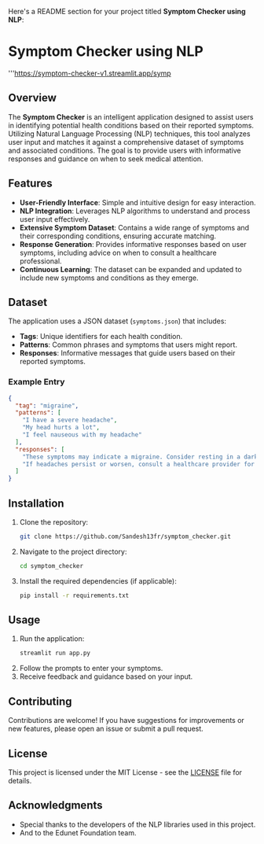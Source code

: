 Here's a README section for your project titled **Symptom Checker using NLP**:
# Symptom Checker using NLP
'''https://symptom-checker-v1.streamlit.app/symp
## Overview

The **Symptom Checker** is an intelligent application designed to assist users in identifying potential health conditions based on their reported symptoms. Utilizing Natural Language Processing (NLP) techniques, this tool analyzes user input and matches it against a comprehensive dataset of symptoms and associated conditions. The goal is to provide users with informative responses and guidance on when to seek medical attention.

## Features

- **User-Friendly Interface**: Simple and intuitive design for easy interaction.
- **NLP Integration**: Leverages NLP algorithms to understand and process user input effectively.
- **Extensive Symptom Dataset**: Contains a wide range of symptoms and their corresponding conditions, ensuring accurate matching.
- **Response Generation**: Provides informative responses based on user symptoms, including advice on when to consult a healthcare professional.
- **Continuous Learning**: The dataset can be expanded and updated to include new symptoms and conditions as they emerge.

## Dataset

The application uses a JSON dataset (`symptoms.json`) that includes:

- **Tags**: Unique identifiers for each health condition.
- **Patterns**: Common phrases and symptoms that users might report.
- **Responses**: Informative messages that guide users based on their reported symptoms.

### Example Entry

```json
{
  "tag": "migraine",
  "patterns": [
    "I have a severe headache",
    "My head hurts a lot",
    "I feel nauseous with my headache"
  ],
  "responses": [
    "These symptoms may indicate a migraine. Consider resting in a dark room and staying hydrated.",
    "If headaches persist or worsen, consult a healthcare provider for further evaluation."
  ]
}
```

## Installation

1. Clone the repository:
   ```bash
   git clone https://github.com/Sandesh13fr/symptom_checker.git
   ```
2. Navigate to the project directory:
   ```bash
   cd symptom_checker
   ```
3. Install the required dependencies (if applicable):
   ```bash
   pip install -r requirements.txt
   ```

## Usage

1. Run the application:
   ```bash
   streamlit run app.py
   ```
2. Follow the prompts to enter your symptoms.
3. Receive feedback and guidance based on your input.

## Contributing

Contributions are welcome! If you have suggestions for improvements or new features, please open an issue or submit a pull request.

## License

This project is licensed under the MIT License - see the [LICENSE](LICENSE) file for details.

## Acknowledgments
- Special thanks to the developers of the NLP libraries used in this project.
- And to the Edunet Foundation team.

